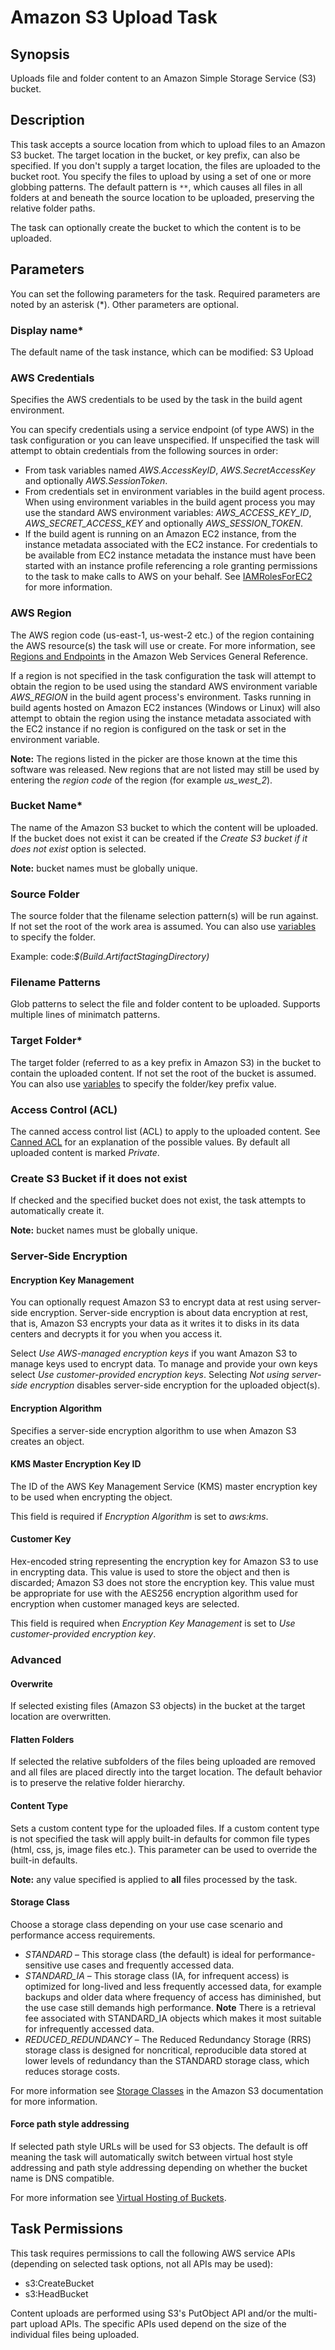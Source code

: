 # Amazon S3 Upload Task<a name="s3-upload"></a>

## Synopsis<a name="synopsis"></a>

Uploads file and folder content to an Amazon Simple Storage Service \(S3\) bucket\.

## Description<a name="description"></a>

This task accepts a source location from which to upload files to an Amazon S3 bucket\. The target location in the bucket, or key prefix, can also be specified\. If you don't supply a target location, the files are uploaded to the bucket root\. You specify the files to upload by using a set of one or more globbing patterns\. The default pattern is `**`, which causes all files in all folders at and beneath the source location to be uploaded, preserving the relative folder paths\.

The task can optionally create the bucket to which the content is to be uploaded\.

## Parameters<a name="parameters"></a>

You can set the following parameters for the task\. Required parameters are noted by an asterisk \(\*\)\. Other parameters are optional\.

### Display name\*<a name="display-name"></a>

The default name of the task instance, which can be modified: S3 Upload

### AWS Credentials<a name="aws-credentials"></a>

Specifies the AWS credentials to be used by the task in the build agent environment\.

You can specify credentials using a service endpoint \(of type AWS\) in the task configuration or you can leave unspecified\. If unspecified the task will attempt to obtain credentials from the following sources in order:
+ From task variables named *AWS\.AccessKeyID*, *AWS\.SecretAccessKey* and optionally *AWS\.SessionToken*\.
+ From credentials set in environment variables in the build agent process\. When using environment variables in the build agent process you may use the standard AWS environment variables: *AWS\_ACCESS\_KEY\_ID*, *AWS\_SECRET\_ACCESS\_KEY* and optionally *AWS\_SESSION\_TOKEN*\.
+ If the build agent is running on an Amazon EC2 instance, from the instance metadata associated with the EC2 instance\. For credentials to be available from EC2 instance metadata the instance must have been started with an instance profile referencing a role granting permissions to the task to make calls to AWS on your behalf\. See [IAMRolesForEC2](https://docs.aws.amazon.com/IAM/latest/UserGuide/id_roles_use_switch-role-ec2.html) for more information\.

### AWS Region<a name="aws-region"></a>

The AWS region code \(us\-east\-1, us\-west\-2 etc\.\) of the region containing the AWS resource\(s\) the task will use or create\. For more information, see [Regions and Endpoints](https://docs.aws.amazon.com/general/latest/gr/rande.html) in the Amazon Web Services General Reference\.

If a region is not specified in the task configuration the task will attempt to obtain the region to be used using the standard AWS environment variable *AWS\_REGION* in the build agent process's environment\. Tasks running in build agents hosted on Amazon EC2 instances \(Windows or Linux\) will also attempt to obtain the region using the instance metadata associated with the EC2 instance if no region is configured on the task or set in the environment variable\.

 **Note:** The regions listed in the picker are those known at the time this software was released\. New regions that are not listed may still be used by entering the *region code* of the region \(for example *us\_west\_2*\)\.

### Bucket Name\*<a name="bucket-name"></a>

The name of the Amazon S3 bucket to which the content will be uploaded\. If the bucket does not exist it can be created if the *Create S3 bucket if it does not exist* option is selected\.

 **Note:** bucket names must be globally unique\.

### Source Folder<a name="source-folder"></a>

The source folder that the filename selection pattern\(s\) will be run against\. If not set the root of the work area is assumed\. You can also use [variables](https://go.microsoft.com/fwlink/?LinkID=550988) to specify the folder\.

Example: code:*$\(Build\.ArtifactStagingDirectory\)* 

### Filename Patterns<a name="filename-patterns"></a>

Glob patterns to select the file and folder content to be uploaded\. Supports multiple lines of minimatch patterns\.

### Target Folder\*<a name="target-folder"></a>

The target folder \(referred to as a key prefix in Amazon S3\) in the bucket to contain the uploaded content\. If not set the root of the bucket is assumed\. You can also use [variables](https://go.microsoft.com/fwlink/?LinkID=550988) to specify the folder/key prefix value\.

### Access Control \(ACL\)<a name="access-control-acl"></a>

The canned access control list \(ACL\) to apply to the uploaded content\. See [Canned ACL](https://docs.aws.amazon.com/AmazonS3/latest/dev/acl-overview.html#canned-acl) for an explanation of the possible values\. By default all uploaded content is marked *Private*\.

### Create S3 Bucket if it does not exist<a name="create-s3-bucket-if-it-does-not-exist"></a>

If checked and the specified bucket does not exist, the task attempts to automatically create it\.

 **Note:** bucket names must be globally unique\.

### Server\-Side Encryption<a name="server-side-encryption"></a>

#### Encryption Key Management<a name="encryption-key-management"></a>

You can optionally request Amazon S3 to encrypt data at rest using server\-side encryption\. Server\-side encryption is about data encryption at rest, that is, Amazon S3 encrypts your data as it writes it to disks in its data centers and decrypts it for you when you access it\.

Select *Use AWS\-managed encryption keys* if you want Amazon S3 to manage keys used to encrypt data\. To manage and provide your own keys select *Use customer\-provided encryption keys*\. Selecting *Not using server\-side encryption* disables server\-side encryption for the uploaded object\(s\)\.

#### Encryption Algorithm<a name="encryption-algorithm"></a>

Specifies a server\-side encryption algorithm to use when Amazon S3 creates an object\.

#### KMS Master Encryption Key ID<a name="kms-master-encryption-key-id"></a>

The ID of the AWS Key Management Service \(KMS\) master encryption key to be used when encrypting the object\.

This field is required if *Encryption Algorithm* is set to *aws:kms*\.

#### Customer Key<a name="customer-key"></a>

Hex\-encoded string representing the encryption key for Amazon S3 to use in encrypting data\. This value is used to store the object and then is discarded; Amazon S3 does not store the encryption key\. This value must be appropriate for use with the AES256 encryption algorithm used for encryption when customer managed keys are selected\.

This field is required when *Encryption Key Management* is set to *Use customer\-provided encryption key*\.

### Advanced<a name="advanced"></a>

#### Overwrite<a name="overwrite"></a>

If selected existing files \(Amazon S3 objects\) in the bucket at the target location are overwritten\.

#### Flatten Folders<a name="flatten-folders"></a>

If selected the relative subfolders of the files being uploaded are removed and all files are placed directly into the target location\. The default behavior is to preserve the relative folder hierarchy\.

#### Content Type<a name="content-type"></a>

Sets a custom content type for the uploaded files\. If a custom content type is not specified the task will apply built\-in defaults for common file types \(html, css, js, image files etc\.\)\. This parameter can be used to override the built\-in defaults\.

 **Note:** any value specified is applied to **all** files processed by the task\.

#### Storage Class<a name="storage-class"></a>

Choose a storage class depending on your use case scenario and performance access requirements\.
+  *STANDARD* – This storage class \(the default\) is ideal for performance\-sensitive use cases and frequently accessed data\.
+  *STANDARD\_IA* – This storage class \(IA, for infrequent access\) is optimized for long\-lived and less frequently accessed data, for example backups and older data where frequency of access has diminished, but the use case still demands high performance\. **Note** There is a retrieval fee associated with STANDARD\_IA objects which makes it most suitable for infrequently accessed data\.
+  *REDUCED\_REDUNDANCY* – The Reduced Redundancy Storage \(RRS\) storage class is designed for noncritical, reproducible data stored at lower levels of redundancy than the STANDARD storage class, which reduces storage costs\.

For more information see [Storage Classes](https://docs.aws.amazon.com/AmazonS3/latest/dev/storage-class-intro.html) in the Amazon S3 documentation for more information\.

#### Force path style addressing<a name="force-path-style-addressing"></a>

If selected path style URLs will be used for S3 objects\. The default is off meaning the task will automatically switch between virtual host style addressing and path style addressing depending on whether the bucket name is DNS compatible\.

For more information see [Virtual Hosting of Buckets](https://docs.aws.amazon.com/AmazonS3/latest/dev/VirtualHosting.html)\.

## Task Permissions<a name="task-permissions"></a>

This task requires permissions to call the following AWS service APIs \(depending on selected task options, not all APIs may be used\):
+ s3:CreateBucket
+ s3:HeadBucket

Content uploads are performed using S3's PutObject API and/or the multi\-part upload APIs\. The specific APIs used depend on the size of the individual files being uploaded\.